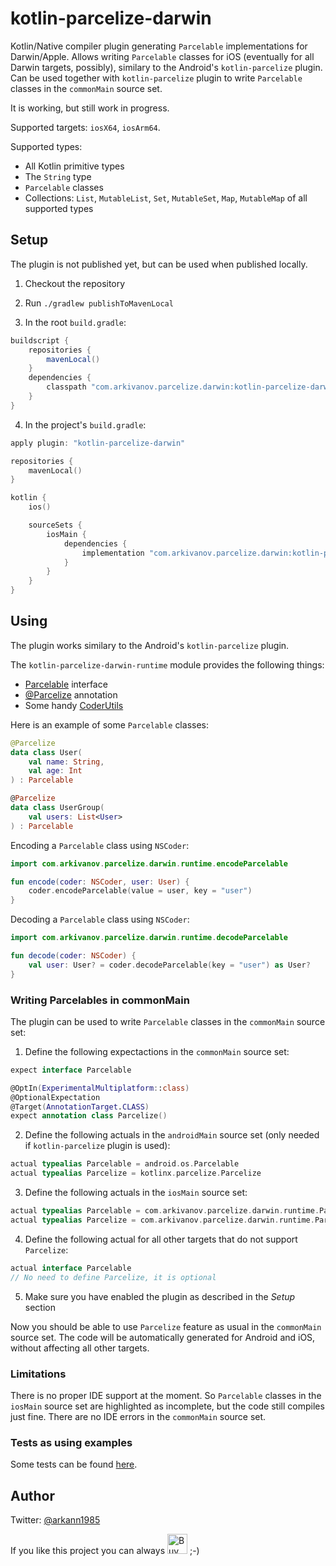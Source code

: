 # kotlin-parcelize-darwin

Kotlin/Native compiler plugin generating `Parcelable` implementations for Darwin/Apple.
Allows writing `Parcelable` classes for iOS (eventually for all Darwin targets, possibly),
similary to the Android's `kotlin-parcelize` plugin. Can be used together with `kotlin-parcelize`
plugin to write `Parcelable` classes in the `commonMain` source set.

It is working, but still work in progress.

Supported targets: `iosX64`, `iosArm64`.

Supported types:
- All Kotlin primitive types
- The `String` type
- `Parcelable` classes
- Collections: `List`, `MutableList`, `Set`, `MutableSet`, `Map`, `MutableMap` of all supported types

## Setup

The plugin is not published yet, but can be used when published locally.

1. Checkout the repository
2. Run `./gradlew publishToMavenLocal`

3. In the root `build.gradle`:
```groovy
buildscript {
    repositories {
        mavenLocal()
    }
    dependencies {
        classpath "com.arkivanov.parcelize.darwin:kotlin-parcelize-darwin:0.1.0"
    }
}
```

4. In the project's `build.gradle`:
```kotlin
apply plugin: "kotlin-parcelize-darwin"

repositories {
    mavenLocal()
}

kotlin {
    ios()

    sourceSets {
        iosMain {
            dependencies {
                implementation "com.arkivanov.parcelize.darwin:kotlin-parcelize-darwin-runtime:0.1.0"
            }
        }
    }
}
```

## Using

The plugin works similary to the Android's `kotlin-parcelize` plugin.

The `kotlin-parcelize-darwin-runtime` module provides the following things:
- [Parcelable](https://github.com/arkivanov/kotlin-parcelize-darwin/blob/master/kotlin-parcelize-darwin-runtime/src/iosMain/kotlin/com/arkivanov/parcelize/darwin/runtime/Parcelable.kt) interface
- [@Parcelize](https://github.com/arkivanov/kotlin-parcelize-darwin/blob/master/kotlin-parcelize-darwin-runtime/src/iosMain/kotlin/com/arkivanov/parcelize/darwin/runtime/Parcelize.kt) annotation
- Some handy [CoderUtils](https://github.com/arkivanov/kotlin-parcelize-darwin/blob/master/kotlin-parcelize-darwin-runtime/src/iosMain/kotlin/com/arkivanov/parcelize/darwin/runtime/CoderUtils.kt)

Here is an example of some `Parcelable` classes:
```kotlin
@Parcelize
data class User(
    val name: String,
    val age: Int
) : Parcelable

@Parcelize
data class UserGroup(
    val users: List<User>
) : Parcelable
```

Encoding a `Parcelable` class using `NSCoder`:
```kotlin
import com.arkivanov.parcelize.darwin.runtime.encodeParcelable

fun encode(coder: NSCoder, user: User) {
    coder.encodeParcelable(value = user, key = "user")
}
```

Decoding a `Parcelable` class using `NSCoder`:
```kotlin
import com.arkivanov.parcelize.darwin.runtime.decodeParcelable

fun decode(coder: NSCoder) {
    val user: User? = coder.decodeParcelable(key = "user") as User?
}
```

### Writing Parcelables in commonMain

The plugin can be used to write `Parcelable` classes in the `commonMain` source set:

1. Define the following expectactions in the `commonMain` source set:

```kotlin
expect interface Parcelable

@OptIn(ExperimentalMultiplatform::class)
@OptionalExpectation
@Target(AnnotationTarget.CLASS)
expect annotation class Parcelize()
```

2. Define the following actuals in the `androidMain` source set (only needed if `kotlin-parcelize` plugin is used):

```kotlin
actual typealias Parcelable = android.os.Parcelable
actual typealias Parcelize = kotlinx.parcelize.Parcelize
```

3. Define the following actuals in the `iosMain` source set:

```kotlin
actual typealias Parcelable = com.arkivanov.parcelize.darwin.runtime.Parcelable
actual typealias Parcelize = com.arkivanov.parcelize.darwin.runtime.Parcelize
```

4. Define the following actual for all other targets that do not support `Parcelize`:

```kotlin
actual interface Parcelable
// No need to define Parcelize, it is optional
```

5. Make sure you have enabled the plugin as described in the *Setup* section

Now you should be able to use `Parcelize` feature as usual in the `commonMain` source set.
The code will be automatically generated for Android and iOS, without affecting all other targets.

### Limitations

There is no proper IDE support at the moment. So `Parcelable` classes in the `iosMain` source set
are highlighted as incomplete, but the code still compiles just fine. There are no IDE errors in the `commonMain` source set.

### Tests as using examples

Some tests can be found [here](https://github.com/arkivanov/kotlin-parcelize-darwin/blob/master/tests/src/iosTest/kotlin/com/arkivanov/parcelize/darwin/tests/ParcelizeTest.kt).

## Author

Twitter: [@arkann1985](https://twitter.com/arkann1985)

If you like this project you can always <a href="https://www.buymeacoffee.com/arkivanov" target="_blank"><img src="https://cdn.buymeacoffee.com/buttons/v2/default-blue.png" alt="Buy Me A Coffee" height=32></a> ;-)
